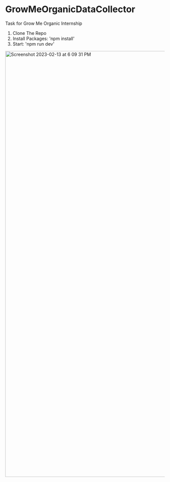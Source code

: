 # GrowMeOrganicDataCollector
Task for Grow Me Organic Internship

1. Clone The Repo
2. Install Packages:  'npm install'
3. Start:  'npm run dev'


<img width="1346" alt="Screenshot 2023-02-13 at 6 09 31 PM" src="https://user-images.githubusercontent.com/56889369/218459908-c376b5bc-76b1-4eb9-b667-92dd8bfd5134.png">
